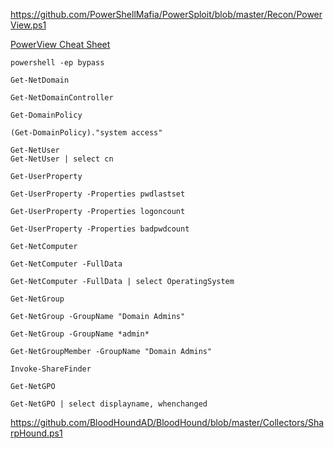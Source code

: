 https://github.com/PowerShellMafia/PowerSploit/blob/master/Recon/PowerView.ps1

[PowerView Cheat Sheet](https://gist.github.com/HarmJ0y/184f9822b195c52dd50c379ed3117993)

```
powershell -ep bypass

Get-NetDomain

Get-NetDomainController

Get-DomainPolicy

(Get-DomainPolicy)."system access"

Get-NetUser
Get-NetUser | select cn

Get-UserProperty

Get-UserProperty -Properties pwdlastset

Get-UserProperty -Properties logoncount

Get-UserProperty -Properties badpwdcount

Get-NetComputer

Get-NetComputer -FullData

Get-NetComputer -FullData | select OperatingSystem

Get-NetGroup

Get-NetGroup -GroupName "Domain Admins"

Get-NetGroup -GroupName *admin*

Get-NetGroupMember -GroupName "Domain Admins" 

Invoke-ShareFinder

Get-NetGPO

Get-NetGPO | select displayname, whenchanged
```


https://github.com/BloodHoundAD/BloodHound/blob/master/Collectors/SharpHound.ps1



